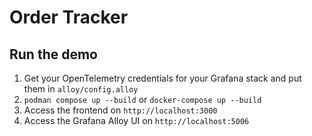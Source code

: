 # Order Tracker

## Run the demo

1. Get your OpenTelemetry credentials for your Grafana stack and put them in `alloy/config.alloy`
2.  `podman compose up --build` or `docker-compose up --build`
3. Access the frontend on `http://localhost:3000`
4. Access the Grafana Alloy UI on `http://localhost:5006`

